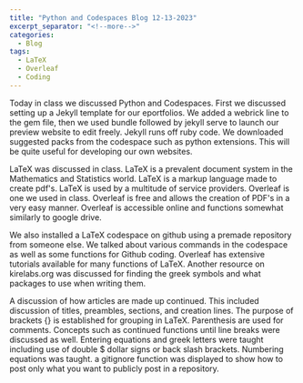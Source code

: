 ```yaml
---
title: "Python and Codespaces Blog 12-13-2023"
excerpt_separator: "<!--more-->"
categories:
  - Blog
tags:
  - LaTeX
  - Overleaf
  - Coding
---
```


Today in class we discussed Python and Codespaces.  First we discussed setting up a Jekyll template for our eportfolios.  We added a webrick line to the gem file, then we used bundle followed by jekyll serve to launch our preview website to edit freely.  Jekyll runs off ruby code.  We downloaded suggested packs from the codespace such as python extensions.  This will be quite useful for developing our own websites.


LaTeX was discussed in class. LaTeX is a prevalent document system in the Mathematics and Statistics world.   LaTeX is a markup language made to create pdf's.  LaTeX is used by a multitude of service providers.  Overleaf is  one we used in class. Overleaf is free and allows the creation of PDF's in a very easy manner.   Overleaf is accessible online and functions somewhat similarly to google drive.  
<p> We also installed a LaTeX codespace on github using a premade repository from someone else.  We talked about various commands in the codespace as well as some functions for Github coding.  Overleaf has extensive tutorials available for many functions of LaTeX.  Another resource on kirelabs.org was discussed for finding the greek symbols and what packages to use when writing them.  
<p> A discussion of how articles are made up continued.   This included discussion of titles, preambles, sections, and creation lines.   The purpose of brackets {} is established for grouping in LaTeX.  Parenthesis are used for comments.  Concepts such as continued functions until line breaks were discussed as well.  Entering equations and greek letters were taught including use of double $ dollar signs or back slash brackets.  Numbering equations was taught.  a gitignore function was displayed to show how to post only what you want to publicly post in a repository.  
